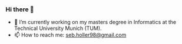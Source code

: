 ### Hi there 👋


- 🔭 I’m currently working on my masters degree in Informatics at the Technical University Munich (TUM).
- 📫 How to reach me: seb.holler98@gmail.com
